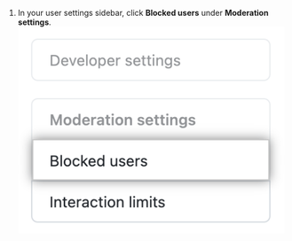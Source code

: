 1. In your user settings sidebar, click **Blocked users** under **Moderation settings**.
![Blocked users tab](/assets/images/help/settings/settings-sidebar-blocked-users.png)
